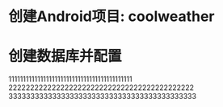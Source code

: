 # 创建Android项目: coolweather
# 创建数据库并配置
1111111111111111111111111111111111111111111
2222222222222222222222222222222222222222222
3333333333333333333333333333333333333333333
